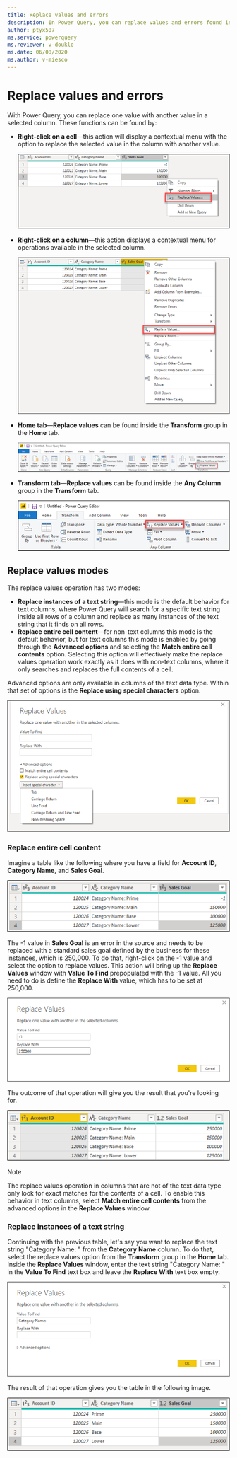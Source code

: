 ```yaml
---
title: Replace values and errors
description: In Power Query, you can replace values and errors found in one or multiple columns with a value of your choice. This article demonstrates how to do this transformation in Power Query.
author: ptyx507
ms.service: powerquery
ms.reviewer: v-douklo
ms.date: 06/08/2020
ms.author: v-miesco
---
```


# Replace values and errors

With Power Query, you can replace one value with another value in a selected column. These functions can be found by:

- **Right-click on a cell**&mdash;this action will display a contextual menu with the option to replace the selected value in the column with another value. 

   ![right-click contextual menu for replace selected value](images/me-replace-values-right-click.png)

- **Right-click on a column**&mdash;this action displays a contextual menu for operations available in the selected column.

   ![right-click contextual menu for replace selected column](images/me-replace-values-right-click-column.png)

- **Home tab**&mdash;**Replace values** can be found inside the **Transform** group in the **Home** tab.

   ![Replace values button in Home tab](images/me-replace-values-home-tab.png)

- **Transform tab**&mdash;**Replace values** can be found inside the **Any Column** group in the **Transform** tab.

   ![Replace values button in Transform tab](images/me-replace-values-transform-tab.png)

## Replace values modes

The replace values operation has two modes:

- **Replace instances of a text string**&mdash;this mode is the default behavior for text columns, where Power Query will search for a specific text string inside all rows of a column and replace as many instances of the text string that it finds on all rows.
- **Replace entire cell content**&mdash;for non-text columns this mode is the default behavior, but for text columns this mode is enabled by going through the **Advanced options** and selecting the **Match entire cell contents** option. Selecting this option will effectively make the replace values operation work exactly as it does with non-text columns, where it only searches and replaces the full contents of a cell. 

Advanced options are only available in columns of the text data type. Within that set of options is the **Replace using special characters** option.

![Replace using special characters option](images/me-replace-values-replace-using-special-characters.png)

### Replace entire cell content

Imagine a table like the following where you have a field for **Account ID**, **Category Name**, and **Sales Goal**.

![Initial sample table](images/me-replace-values-original-table.png)

The -1 value in **Sales Goal** is an error in the source and needs to be replaced with a standard sales goal defined by the business for these instances, which is 250,000. To do that, right-click on the -1 value and select the option to replace values. This action will bring up the **Replace Values** window with **Value To Find** prepopulated with the -1 value. All you need to do is define the **Replace With** value, which has to be set at 250,000.

![Replace values window for non-text column](images/me-replace-values-numeric.png)

The outcome of that operation will give you the result that you're looking for.

![Output sample table after values replaced](images/me-replace-values-original-after-numeric-replace.png)

> [!Note]
> The replace values operation in columns that are not of the text data type only look for exact matches for the contents of a cell. To enable this behavior in text columns, select **Match entire cell contents** from the advanced options in the **Replace Values** window.

### Replace instances of a text string

Continuing with the previous table, let's say you want to replace the text string "Category Name: " from the **Category Name** column. To do that, select the replace values option from the **Transform** group in the **Home** tab. Inside the **Replace Values** window, enter the text string "Category Name: " in the **Value To Find** text box and leave the **Replace With** text box empty.

![Replace values window for text column](images/me-replace-values-text.png)

The result of that operation gives you the table in the following image.

![Output sample table after values replaced](images/me-replace-values-final-table.png)
